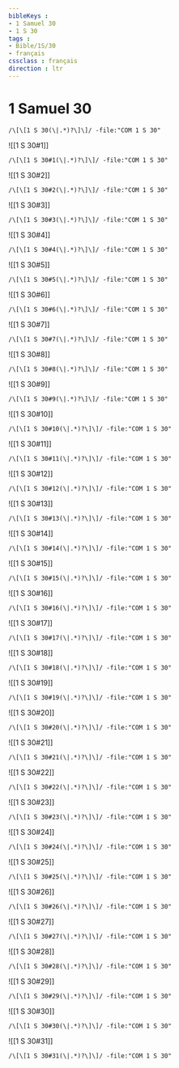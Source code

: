 ```yaml
---
bibleKeys : 
- 1 Samuel 30
- 1 S 30
tags : 
- Bible/1S/30
- français
cssclass : français
direction : ltr
---
```


# 1 Samuel 30

```query
/\[\[1 S 30(\|.*)?\]\]/ -file:"COM 1 S 30"
```



![[1 S 30#1]]

```query
/\[\[1 S 30#1(\|.*)?\]\]/ -file:"COM 1 S 30"
```

![[1 S 30#2]]

```query
/\[\[1 S 30#2(\|.*)?\]\]/ -file:"COM 1 S 30"
```

![[1 S 30#3]]

```query
/\[\[1 S 30#3(\|.*)?\]\]/ -file:"COM 1 S 30"
```

![[1 S 30#4]]

```query
/\[\[1 S 30#4(\|.*)?\]\]/ -file:"COM 1 S 30"
```

![[1 S 30#5]]

```query
/\[\[1 S 30#5(\|.*)?\]\]/ -file:"COM 1 S 30"
```

![[1 S 30#6]]

```query
/\[\[1 S 30#6(\|.*)?\]\]/ -file:"COM 1 S 30"
```

![[1 S 30#7]]

```query
/\[\[1 S 30#7(\|.*)?\]\]/ -file:"COM 1 S 30"
```

![[1 S 30#8]]

```query
/\[\[1 S 30#8(\|.*)?\]\]/ -file:"COM 1 S 30"
```

![[1 S 30#9]]

```query
/\[\[1 S 30#9(\|.*)?\]\]/ -file:"COM 1 S 30"
```

![[1 S 30#10]]

```query
/\[\[1 S 30#10(\|.*)?\]\]/ -file:"COM 1 S 30"
```

![[1 S 30#11]]

```query
/\[\[1 S 30#11(\|.*)?\]\]/ -file:"COM 1 S 30"
```

![[1 S 30#12]]

```query
/\[\[1 S 30#12(\|.*)?\]\]/ -file:"COM 1 S 30"
```

![[1 S 30#13]]

```query
/\[\[1 S 30#13(\|.*)?\]\]/ -file:"COM 1 S 30"
```

![[1 S 30#14]]

```query
/\[\[1 S 30#14(\|.*)?\]\]/ -file:"COM 1 S 30"
```

![[1 S 30#15]]

```query
/\[\[1 S 30#15(\|.*)?\]\]/ -file:"COM 1 S 30"
```

![[1 S 30#16]]

```query
/\[\[1 S 30#16(\|.*)?\]\]/ -file:"COM 1 S 30"
```

![[1 S 30#17]]

```query
/\[\[1 S 30#17(\|.*)?\]\]/ -file:"COM 1 S 30"
```

![[1 S 30#18]]

```query
/\[\[1 S 30#18(\|.*)?\]\]/ -file:"COM 1 S 30"
```

![[1 S 30#19]]

```query
/\[\[1 S 30#19(\|.*)?\]\]/ -file:"COM 1 S 30"
```

![[1 S 30#20]]

```query
/\[\[1 S 30#20(\|.*)?\]\]/ -file:"COM 1 S 30"
```

![[1 S 30#21]]

```query
/\[\[1 S 30#21(\|.*)?\]\]/ -file:"COM 1 S 30"
```

![[1 S 30#22]]

```query
/\[\[1 S 30#22(\|.*)?\]\]/ -file:"COM 1 S 30"
```

![[1 S 30#23]]

```query
/\[\[1 S 30#23(\|.*)?\]\]/ -file:"COM 1 S 30"
```

![[1 S 30#24]]

```query
/\[\[1 S 30#24(\|.*)?\]\]/ -file:"COM 1 S 30"
```

![[1 S 30#25]]

```query
/\[\[1 S 30#25(\|.*)?\]\]/ -file:"COM 1 S 30"
```

![[1 S 30#26]]

```query
/\[\[1 S 30#26(\|.*)?\]\]/ -file:"COM 1 S 30"
```

![[1 S 30#27]]

```query
/\[\[1 S 30#27(\|.*)?\]\]/ -file:"COM 1 S 30"
```

![[1 S 30#28]]

```query
/\[\[1 S 30#28(\|.*)?\]\]/ -file:"COM 1 S 30"
```

![[1 S 30#29]]

```query
/\[\[1 S 30#29(\|.*)?\]\]/ -file:"COM 1 S 30"
```

![[1 S 30#30]]

```query
/\[\[1 S 30#30(\|.*)?\]\]/ -file:"COM 1 S 30"
```

![[1 S 30#31]]

```query
/\[\[1 S 30#31(\|.*)?\]\]/ -file:"COM 1 S 30"
```

